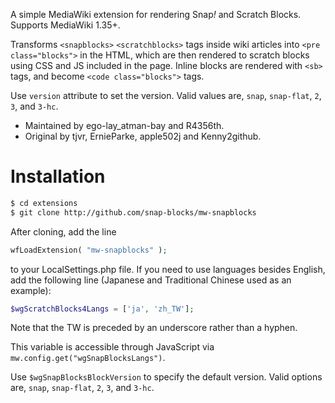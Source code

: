 A simple MediaWiki extension for rendering Snap<i>!</i> and Scratch Blocks. Supports MediaWiki 1.35+.

Transforms `<snapblocks>` `<scratchblocks>` tags inside wiki articles into `<pre class="blocks">` in the HTML, which are then rendered to scratch blocks using CSS and JS included in the page. Inline blocks are rendered with `<sb>` tags, and become `<code class="blocks">` tags.

Use `version` attribute to set the version. Valid values are, `snap`, `snap-flat`, `2`, `3`, and `3-hc`.

- Maintained by ego-lay_atman-bay and R4356th.
- Original by tjvr, ErnieParke, apple502j and Kenny2github.

# Installation

```bash
$ cd extensions
$ git clone http://github.com/snap-blocks/mw-snapblocks
```
After cloning, add the line
```php
wfLoadExtension( "mw-snapblocks" );
```
to your LocalSettings.php file. If you need to use languages besides English, add the following line (Japanese and Traditional Chinese used as an example):
```php
$wgScratchBlocks4Langs = ['ja', 'zh_TW'];
```
Note that the TW is preceded by an underscore rather than a hyphen.

This variable is accessible through JavaScript via `mw.config.get("wgSnapBlocksLangs")`.

Use `$wgSnapBlocksBlockVersion` to specify the default version. Valid options are, `snap`, `snap-flat`, `2`, `3`, and `3-hc`.
